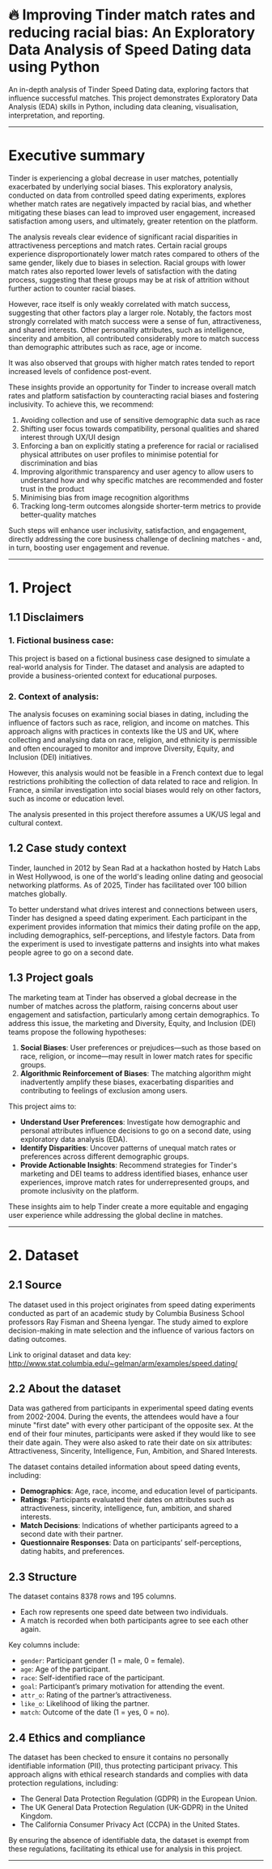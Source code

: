 # 🔥 Improving Tinder match rates and reducing racial bias: An Exploratory Data Analysis of Speed Dating data using Python

An in-depth analysis of Tinder Speed Dating data, exploring factors that influence successful matches. This project demonstrates Exploratory Data Analysis (EDA) skills in Python, including data cleaning, visualisation, interpretation, and reporting.

---

# **Executive summary**

Tinder is experiencing a global decrease in user matches, potentially exacerbated by underlying social biases. This exploratory analysis, conducted on data from controlled speed dating experiments, explores whether match rates are negatively impacted by racial bias, and whether mitigating these biases can lead to improved user engagement, increased satisfaction among users, and ultimately, greater retention on the platform.

The analysis reveals clear evidence of significant racial disparities in attractiveness perceptions and match rates. Certain racial groups experience disproportionately lower match rates compared to others of the same gender, likely due to biases in selection. Racial groups with lower match rates also reported lower levels of satisfaction with the dating process, suggesting that these groups may be at risk of attrition without further action to counter racial biases.

However, race itself is only weakly correlated with match success, suggesting that other factors play a larger role. Notably, the factors most strongly correlated with match success were a sense of fun, attractiveness, and shared interests. Other personality attributes, such as intelligence, sincerity and ambition, all contributed considerably more to match success than demographic attributes such as race, age or income.

It was also observed that groups with higher match rates tended to report increased levels of confidence post-event.

These insights provide an opportunity for Tinder to increase overall match rates and platform satisfaction by counteracting racial biases and fostering inclusivity. To achieve this, we recommend:

1. Avoiding collection and use of sensitive demographic data such as race
2. Shifting user focus towards compatibility, personal qualities and shared interest through UX/UI design
3. Enforcing a ban on explicitly stating a preference for racial or racialised physical attributes on user profiles to minimise potential for discrimination and bias
4. Improving algorithmic transparency and user agency to allow users to understand how and why specific matches are recommended and foster trust in the product
5. Minimising bias from image recognition algorithms
6. Tracking long-term outcomes alongside shorter-term metrics to provide better-quality matches

Such steps will enhance user inclusivity, satisfaction, and engagement, directly addressing the core business challenge of declining matches - and, in turn, boosting user engagement and revenue.

---

# **1. Project**

## 1.1 Disclaimers

### 1. Fictional business case:

This project is based on a fictional business case designed to simulate a real-world analysis for Tinder. The dataset and analysis are adapted to provide a business-oriented context for educational purposes.

### 2. Context of analysis:

The analysis focuses on examining social biases in dating, including the influence of factors such as race, religion, and income on matches. This approach aligns with practices in contexts like the US and UK, where collecting and analysing data on race, religion, and ethnicity is permissible and often encouraged to monitor and improve Diversity, Equity, and Inclusion (DEI) initiatives.

However, this analysis would not be feasible in a French context due to legal restrictions prohibiting the collection of data related to race and religion. In France, a similar investigation into social biases would rely on other factors, such as income or education level.

The analysis presented in this project therefore assumes a UK/US legal and cultural context.

## 1.2 Case study context

Tinder, launched in 2012 by Sean Rad at a hackathon hosted by Hatch Labs in West Hollywood, is one of the world's leading online dating and geosocial networking platforms. As of 2025, Tinder has facilitated over 100 billion matches globally.

To better understand what drives interest and connections between users, Tinder has designed a speed dating experiment. Each participant in the experiment provides information that mimics their dating profile on the app, including demographics, self-perceptions, and lifestyle factors. Data from the experiment is used to investigate patterns and insights into what makes people agree to go on a second date.

## 1.3 Project goals

The marketing team at Tinder has observed a global decrease in the number of matches across the platform, raising concerns about user engagement and satisfaction, particularly among certain demographics. To address this issue, the marketing and Diversity, Equity, and Inclusion (DEI) teams propose the following hypotheses:

1. **Social Biases**: User preferences or prejudices—such as those based on race, religion, or income—may result in lower match rates for specific groups.
2. **Algorithmic Reinforcement of Biases**: The matching algorithm might inadvertently amplify these biases, exacerbating disparities and contributing to feelings of exclusion among users.

This project aims to:

- **Understand User Preferences**: Investigate how demographic and personal attributes influence decisions to go on a second date, using exploratory data analysis (EDA).
- **Identify Disparities**: Uncover patterns of unequal match rates or preferences across different demographic groups.
- **Provide Actionable Insights**: Recommend strategies for Tinder's marketing and DEI teams to address identified biases, enhance user experiences, improve match rates for underrepresented groups, and promote inclusivity on the platform.

These insights aim to help Tinder create a more equitable and engaging user experience while addressing the global decline in matches.

---

# **2. Dataset**

## 2.1 Source

The dataset used in this project originates from speed dating experiments conducted as part of an academic study by Columbia Business School professors Ray Fisman and Sheena Iyengar. The study aimed to explore decision-making in mate selection and the influence of various factors on dating outcomes.

Link to original dataset and data key: http://www.stat.columbia.edu/~gelman/arm/examples/speed.dating/

## 2.2 About the dataset

Data was gathered from participants in experimental speed dating events from 2002-2004. During the events, the attendees would have a four minute "first date" with every other participant of the opposite sex. At the end of their four minutes, participants were asked if they would like to see their date again. They were also asked to rate their date on six attributes: Attractiveness, Sincerity, Intelligence, Fun, Ambition, and Shared Interests.

The dataset contains detailed information about speed dating events, including:

- **Demographics**: Age, race, income, and education level of participants.
- **Ratings**: Participants evaluated their dates on attributes such as attractiveness, sincerity, intelligence, fun, ambition, and shared interests.
- **Match Decisions**: Indications of whether participants agreed to a second date with their partner.
- **Questionnaire Responses**: Data on participants’ self-perceptions, dating habits, and preferences.

## 2.3 Structure

The dataset contains 8378 rows and 195 columns.

- Each row represents one speed date between two individuals.
- A match is recorded when both participants agree to see each other again.

Key columns include:

- `gender`: Participant gender (1 = male, 0 = female).
- `age`: Age of the participant.
- `race`: Self-identified race of the participant.
- `goal`: Participant’s primary motivation for attending the event.
- `attr_o`: Rating of the partner’s attractiveness.
- `like_o`: Likelihood of liking the partner.
- `match`: Outcome of the date (1 = yes, 0 = no).

## 2.4 Ethics and compliance

The dataset has been checked to ensure it contains no personally identifiable information (PII), thus protecting participant privacy. This approach aligns with ethical research standards and complies with data protection regulations, including:

- The General Data Protection Regulation (GDPR) in the European Union.
- The UK General Data Protection Regulation (UK-GDPR) in the United Kingdom.
- The California Consumer Privacy Act (CCPA) in the United States.

By ensuring the absence of identifiable data, the dataset is exempt from these regulations, facilitating its ethical use for analysis in this project.

---
